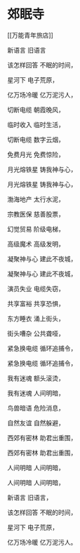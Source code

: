 # 郊眠寺

[[万能青年旅店]]

新语言 旧语言

该怎样回答 不眠的时间，

星河下 电子荒原，

亿万场冷暖 亿万泥污人，

切断电缆 朝霞晚风，

临时收入 临时生活，

切断电缆 数字云烟，

免费月光 免费惊险，

月光熔铁星 铸我神与心，

月光熔铁星 铸我神与心，

渤海地产 太行水泥，

宗教医保 慈善股票，

幻觉贸易 阶级电梯，

高级魔术 高级发明，

凝聚神与心 建此不夜城，

凝聚神与心 建此不夜城，

演员失业 电缆失窃，

共享富裕 共享恐惧，

东方睡衣 涌上街头，

街头嘈杂 公共聋哑，

紧急换电缆 循环追捕令，

紧急换电缆 循环追捕令，

我有迷魂 额头滚烫，

我有迷魂 人间明暗，

鸟兽暗语 危险消息，

自然友谊 自然躲避，

西郊有密林 助君出重围，

西郊有密林 助君出重围，

人间明暗 人间明暗，

人间明暗 人间明暗，

新语言 旧语言，

该怎样回答 不眠的时间，

星河下 电子荒原，

亿万场冷暖 亿万泥污人。





